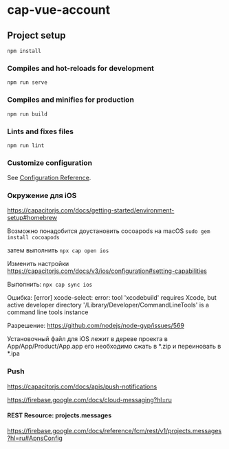 # cap-vue-account

## Project setup
```
npm install
```

### Compiles and hot-reloads for development
```
npm run serve
```

### Compiles and minifies for production
```
npm run build
```

### Lints and fixes files
```
npm run lint
```

### Customize configuration
See [Configuration Reference](https://cli.vuejs.org/config/).


### Окружение для iOS
https://capacitorjs.com/docs/getting-started/environment-setup#homebrew

Возможно понадобится доустановить cocoapods на macOS
`sudo gem install cocoapods` 

затем выполнить 
`npx cap open ios`

Изменить настройки https://capacitorjs.com/docs/v3/ios/configuration#setting-capabilities

Выполнить:
`npx cap sync ios`

Ошибка:
[error] xcode-select: error: tool 'xcodebuild' requires Xcode, but active developer
        directory '/Library/Developer/CommandLineTools' is a command line tools instance

Разрешение: https://github.com/nodejs/node-gyp/issues/569

Установочный файл для iOS лежит в дереве проекта в  App/App/Product/App.app
его необходимо сжать в *.zip и переиновать в *.ipa

### Push 
https://capacitorjs.com/docs/apis/push-notifications

https://firebase.google.com/docs/cloud-messaging?hl=ru
#### REST Resource: projects.messages
https://firebase.google.com/docs/reference/fcm/rest/v1/projects.messages?hl=ru#ApnsConfig
